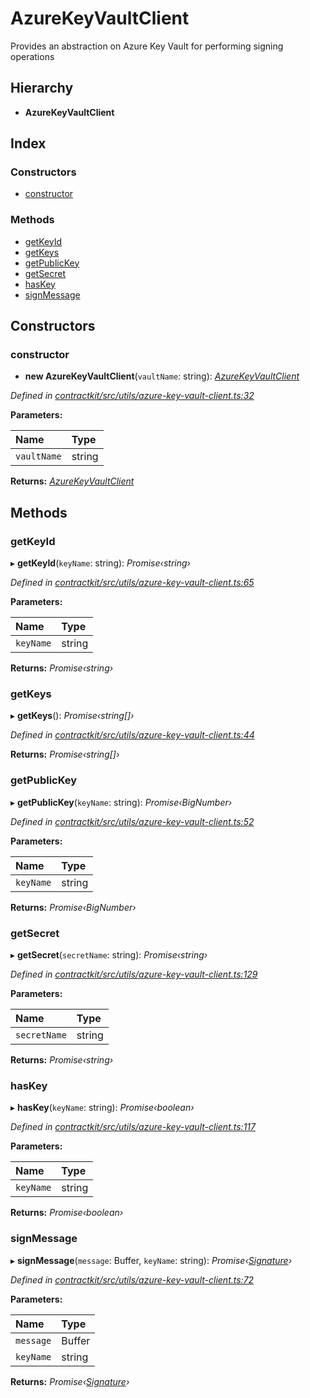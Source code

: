 # AzureKeyVaultClient

Provides an abstraction on Azure Key Vault for performing signing operations

## Hierarchy

* **AzureKeyVaultClient**

## Index

### Constructors

* [constructor]()

### Methods

* [getKeyId]()
* [getKeys]()
* [getPublicKey]()
* [getSecret]()
* [hasKey]()
* [signMessage]()

## Constructors

### constructor

+ **new AzureKeyVaultClient**\(`vaultName`: string\): [_AzureKeyVaultClient_]()

_Defined in_ [_contractkit/src/utils/azure-key-vault-client.ts:32_](https://github.com/celo-org/celo-monorepo/blob/master/packages/contractkit/src/utils/azure-key-vault-client.ts#L32)

**Parameters:**

| Name | Type |
| :--- | :--- |
| `vaultName` | string |

**Returns:** [_AzureKeyVaultClient_]()

## Methods

### getKeyId

▸ **getKeyId**\(`keyName`: string\): _Promise‹string›_

_Defined in_ [_contractkit/src/utils/azure-key-vault-client.ts:65_](https://github.com/celo-org/celo-monorepo/blob/master/packages/contractkit/src/utils/azure-key-vault-client.ts#L65)

**Parameters:**

| Name | Type |
| :--- | :--- |
| `keyName` | string |

**Returns:** _Promise‹string›_

### getKeys

▸ **getKeys**\(\): _Promise‹string\[\]›_

_Defined in_ [_contractkit/src/utils/azure-key-vault-client.ts:44_](https://github.com/celo-org/celo-monorepo/blob/master/packages/contractkit/src/utils/azure-key-vault-client.ts#L44)

**Returns:** _Promise‹string\[\]›_

### getPublicKey

▸ **getPublicKey**\(`keyName`: string\): _Promise‹BigNumber›_

_Defined in_ [_contractkit/src/utils/azure-key-vault-client.ts:52_](https://github.com/celo-org/celo-monorepo/blob/master/packages/contractkit/src/utils/azure-key-vault-client.ts#L52)

**Parameters:**

| Name | Type |
| :--- | :--- |
| `keyName` | string |

**Returns:** _Promise‹BigNumber›_

### getSecret

▸ **getSecret**\(`secretName`: string\): _Promise‹string›_

_Defined in_ [_contractkit/src/utils/azure-key-vault-client.ts:129_](https://github.com/celo-org/celo-monorepo/blob/master/packages/contractkit/src/utils/azure-key-vault-client.ts#L129)

**Parameters:**

| Name | Type |
| :--- | :--- |
| `secretName` | string |

**Returns:** _Promise‹string›_

### hasKey

▸ **hasKey**\(`keyName`: string\): _Promise‹boolean›_

_Defined in_ [_contractkit/src/utils/azure-key-vault-client.ts:117_](https://github.com/celo-org/celo-monorepo/blob/master/packages/contractkit/src/utils/azure-key-vault-client.ts#L117)

**Parameters:**

| Name | Type |
| :--- | :--- |
| `keyName` | string |

**Returns:** _Promise‹boolean›_

### signMessage

▸ **signMessage**\(`message`: Buffer, `keyName`: string\): _Promise‹_[_Signature_]()_›_

_Defined in_ [_contractkit/src/utils/azure-key-vault-client.ts:72_](https://github.com/celo-org/celo-monorepo/blob/master/packages/contractkit/src/utils/azure-key-vault-client.ts#L72)

**Parameters:**

| Name | Type |
| :--- | :--- |
| `message` | Buffer |
| `keyName` | string |

**Returns:** _Promise‹_[_Signature_]()_›_

